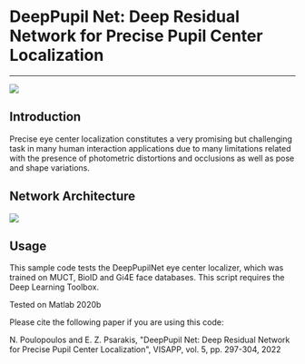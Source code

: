 # DeepPupil Net: Deep Residual Network for Precise Pupil Center Localization

--------------------------------------------

<img src = "https://github.com/npoul/npoul.github.io/blob/master/images/Precise%20Localizations.png">


## Introduction

Precise eye center localization constitutes a very promising but challenging task in many human interaction
applications due to many limitations related with the presence of photometric distortions and occlusions as well
as pose and shape variations. 

## Network Architecture

<img src = "https://github.com/npoul/npoul.github.io/blob/master/images/DeepEye.png">

## Usage

This sample code tests the DeepPupilNet eye center localizer, which was trained on MUCT, BioID and Gi4E face databases. This script requires the Deep Learning Toolbox.

Tested on Matlab 2020b

Please cite the following paper if you are using this code:

N. Poulopoulos and E. Z. Psarakis, "DeepPupil Net: Deep Residual Network for Precise Pupil Center Localization", VISAPP, vol. 5, pp. 297-304, 2022


            
